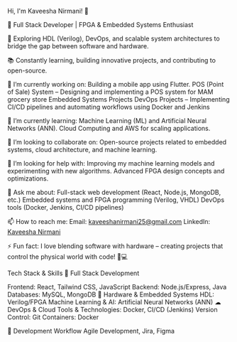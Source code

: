 Hi, I'm Kaveesha Nirmani! 👋

🚀 Full Stack Developer | FPGA & Embedded Systems Enthusiast

🔌 Exploring HDL (Verilog), DevOps, and scalable system architectures to bridge the gap between software and hardware.

📚 Constantly learning, building innovative projects, and contributing to open-source.


🔭 I’m currently working on:
Building a mobile app using Flutter.
POS (Point of Sale) System – Designing and implementing a POS system for MAM grocery store
Embedded Systems Projects
DevOps Projects – Implementing CI/CD pipelines and automating workflows using Docker and Jenkins

🌱 I’m currently learning:
Machine Learning (ML) and Artificial Neural Networks (ANN).
Cloud Computing and AWS for scaling applications.


👯 I’m looking to collaborate on:
Open-source projects related to embedded systems, cloud architecture, and machine learning.

🤔 I’m looking for help with:
Improving my machine learning models and experimenting with new algorithms.
Advanced FPGA design concepts and optimizations.

💬 Ask me about:
Full-stack web development (React, Node.js, MongoDB, etc.)
Embedded systems and FPGA programming (Verilog, VHDL)
DevOps tools (Docker, Jenkins, CI/CD pipelines)

📫 How to reach me:
Email: kaveeshanirmani25@gmail.com
LinkedIn: [Kaveesha Nirmani](https://www.linkedin.com/in/kaveesha-nirmani-795671242)

⚡ Fun fact:
I love blending software with hardware – creating projects that control the physical world with code! 🔧💻

 Tech Stack & Skills
🚀 Full Stack Development

Frontend: React, Tailwind CSS,  JavaScript
Backend: Node.js/Express, Java
Databases: MySQL, MongoDB
🔌 Hardware & Embedded Systems
HDL: Verilog/FPGA
Machine Learning & AI: Artificial Neural Networks (ANN)
☁ DevOps & Cloud
Tools & Technologies: Docker, CI/CD (Jenkins)
Version Control: Git
Containers: Docker

📌 Development Workflow
Agile Development, Jira, Figma
